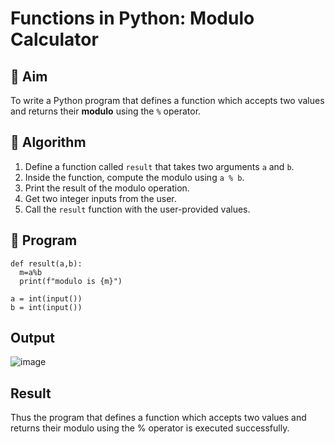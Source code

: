 # Functions in Python: Modulo Calculator

## 🎯 Aim
To write a Python program that defines a function which accepts two values and returns their **modulo** using the `%` operator.

## 🧠 Algorithm
1. Define a function called `result` that takes two arguments `a` and `b`.
2. Inside the function, compute the modulo using `a % b`.
3. Print the result of the modulo operation.
4. Get two integer inputs from the user.
5. Call the `result` function with the user-provided values.

## 🧾 Program
```
def result(a,b):
  m=a%b 
  print(f"modulo is {m}")
 
a = int(input()) 
b = int(input())
```

## Output
![image](https://github.com/user-attachments/assets/f272c059-d31d-45fc-8966-fef759b37fe4)

## Result
Thus the program that defines a function which accepts two values and returns their modulo using the % operator is executed successfully.


